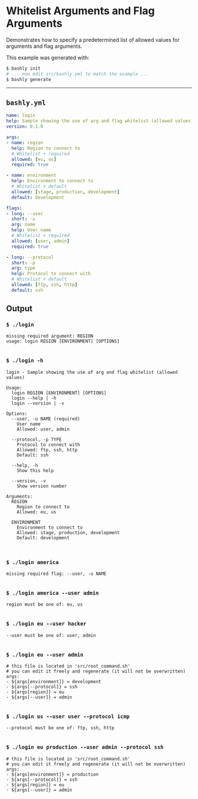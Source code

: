 # Whitelist Arguments and Flag Arguments

Demonstrates how to specify a predetermined list of allowed values for arguments
and flag arguments.

This example was generated with:

```bash
$ bashly init
# ... now edit src/bashly.yml to match the example ...
$ bashly generate
```

-----

## `bashly.yml`

````yaml
name: login
help: Sample showing the use of arg and flag whitelist (allowed values)
version: 0.1.0

args:
- name: region
  help: Region to connect to
  # Whitelist + required
  allowed: [eu, us]
  required: true

- name: environment
  help: Environment to connect to
  # Whitelist + default
  allowed: [stage, production, development]
  default: development

flags:
- long: --user
  short: -u
  arg: name
  help: User name
  # Whitelist + required
  allowed: [user, admin]
  required: true

- long: --protocol
  short: -p
  arg: type
  help: Protocol to connect with
  # Whitelist + default
  allowed: [ftp, ssh, http]
  default: ssh
````



## Output

### `$ ./login`

````shell
missing required argument: REGION
usage: login REGION [ENVIRONMENT] [OPTIONS]


````

### `$ ./login -h`

````shell
login - Sample showing the use of arg and flag whitelist (allowed values)

Usage:
  login REGION [ENVIRONMENT] [OPTIONS]
  login --help | -h
  login --version | -v

Options:
  --user, -u NAME (required)
    User name
    Allowed: user, admin

  --protocol, -p TYPE
    Protocol to connect with
    Allowed: ftp, ssh, http
    Default: ssh

  --help, -h
    Show this help

  --version, -v
    Show version number

Arguments:
  REGION
    Region to connect to
    Allowed: eu, us

  ENVIRONMENT
    Environment to connect to
    Allowed: stage, production, development
    Default: development



````

### `$ ./login america`

````shell
missing required flag: --user, -u NAME


````

### `$ ./login america --user admin`

````shell
region must be one of: eu, us


````

### `$ ./login eu --user hacker`

````shell
--user must be one of: user, admin


````

### `$ ./login eu --user admin`

````shell
# this file is located in 'src/root_command.sh'
# you can edit it freely and regenerate (it will not be overwritten)
args:
- ${args[environment]} = development
- ${args[--protocol]} = ssh
- ${args[region]} = eu
- ${args[--user]} = admin


````

### `$ ./login us --user user --protocol icmp`

````shell
--protocol must be one of: ftp, ssh, http


````

### `$ ./login eu production --user admin --protocol ssh`

````shell
# this file is located in 'src/root_command.sh'
# you can edit it freely and regenerate (it will not be overwritten)
args:
- ${args[environment]} = production
- ${args[--protocol]} = ssh
- ${args[region]} = eu
- ${args[--user]} = admin


````



